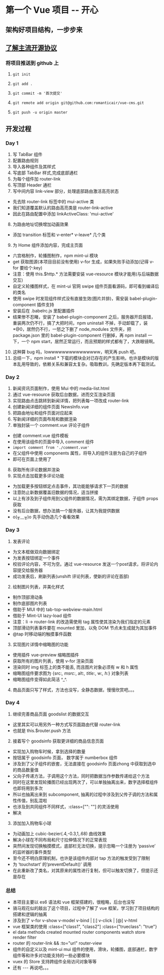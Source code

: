 # 第一个 Vue 项目 -- 开心

## 架构好项目结构，一步步来


## [了解主流开源协议](https://www.zhihu.com/question/19568896)

### 将项目推送到 github 上
1. `git init`

2. `git add .`

3. `git commit -m '首次提交'`

4. `git remote add origin git@github.com:romanticair/vue-cms.git`

5. `git push -u origin master`


## 开发过程
### Day 1
1. 写 TabBar 组件
2. 配置路由规则
3. 导入各种组件及其样式
4. 写底部 TabBar 样式,完成底部通栏
5. 为每个组件加 router-link
6. 写顶部 Header 通栏
7. 写中间内容 link-view 部分，处理底部路由激活高亮状态
  + 先去除 router-link 标签中的 mui-active 类
  + 我们知道覆盖默认的路由高亮类是 router-link-active
  + 因此在路由配置中添加 linkActiveClass: 'mui-active'
8. 为路由地址切换增加动画效果
  + 添加 transition 标签和 v-enter* v-leave* 几个类
9. 为 Home 组件添加内容，完成主页面
  + 六宫格制作，轮播图制作，npm mint-ui 模块
  + get 获取图源(本项目目前没有使用) v-for 生成，如果失败手动添加(记得 v-for 要给个:key)
  + 注意：使用 this.$http.* 方法需要安装 vue-resource 模块才能用(与后端数据交互)
  + 自定义轮播图样式，在 mint-ui 官网 swipe 组件页面看源码，即可看到编译后的类名
  + 使用 swipe 时发现组件样式没有直接生效(图片并排)，需安装 babel-plugin-component 插件支持
  + 安装后在 .babelrc.js 里配置插件
  + 结果惨不忍睹，安装了 babel-plugin-component  之后，服务器开启报错，重装两次仍不行，搞了大把时间，npm uninstall 不掉，手动卸载了，装 *@0，居然仍不行，一怒之下删了 node_modules 文件夹，把 package.json 里的 babel-plugin-component 行删掉，再 npm install 一下，一个 npm start，居然正常运行，而且预期的样式都有了，大跌眼镜啊。
10. 这种算 bug 吗，lowwwwwwwwwwwwwww，明天再 push 吧。
11. 总结一下，npm install * 下载的模块会对已存在的产生影响，也许是模块的版本乱用导致的，依赖关系和兼容太复杂。吸取教训，先确定版本再下载测试。

### Day 2
1. 新闻资讯页面制作，使用 Mui 中的 media-list.html
2. 通过 vue-resource 获取后台数据，进而交互渲染页面
3. 实现路由点击跳转到新闻详情，把列表每一项改成 router-link
4. 创建新闻详细的组件页面 NewsInfo.vue
5. 把路由地址和组件页面对应起来
6. 写新闻详细的页面布局和数据渲染
7. 单独封装一个 comment.vue 评论子组件
  + 创建 comment.vue 组件模板
  + 在使用该组件的页面中导入 comment 组件
  + `import comment from './comment.vue'`
  + 在父组件中使用 components 属性，将导入的组件注册为自己的子组件
  + 即可在页面上使用了
8. 获取所有评论数据并渲染
9. 实现点击加载更多评论功能
  + 为加载更多按钮绑定点击事件，其功能能够请求下一页的数据
  + 注意防止新数据覆盖旧数据的情况，适当拼接
  + 以上有涉及到子组件用到父组件的数据情况，需为其绑定数据，子组件 props 获取
  + 没有后台数据，想办法搞一个服务器，让其为我提供数据
  + o(╥﹏╥)o 先手动伪造几个看看效果

### Day 3
1. 发表评论
  + 为文本框做双向数据绑定
  + 为发表按钮绑定一个事件
  + 校验评论内容，不可为空。通过 vue-resource 发送一个post请求，将评论内容提交给服务器
  + 成功发表后，刷新列表(unshift 评论列表，使新的评论在首部)
2. 绘制图片列表，并美化样式
  + 制作顶部滑动条
  + 制作底部图片列表
  + 借助于 MUI 中的 tab-top-webview-main.html
  + 借助于 Mint-UI lazy-load 组件
  + 注意：li -> router-link 的改造需使用 tag 属性使其渲染为我们指定的元素
  + 顶部滑动列表事件要在 mounted 里加，以免 DOM 节点未生成就为其加事件
  + @tap 时移动端的触摸事件函数
3. 实现图片详情中缩略图的功能
  + 使用插件 vue-preview 缩略图插件
  + 获取所有的图片列表，使用 v-for 渲染页面
  + 渲染同时 img 标签上的类不能丢, 而且图片对象必须有 w 和 h 属性
  + 缩略图组件要求图为 {src:*, msrc:*, alt:*, title:*, w:*, h:*} 对象列表
  + 缩略图组件变得如此简洁 ^_^.
4. 商品页面只写了样式，方法也没写，全静态数据，慢慢欣赏吧。。。

### Day 4
1. 继续完善商品页面 goodslist 的数据交互
  + 这里其实可以用另外一种方式写页面路由代替 router-link
  + 也就是 this.$router.push 方法
2. 接着写个 goodsinfo 获取更详细的商品信息页面
  + 实现加入购物车时候，拿到选择的数量
  + 按钮属于 goodsinfo 页面， 数字属于 numberbox 组件
  + 涉及到了父子组件的嵌套，无法直接在 goodsinfo 页面zhong 中获取到选中的商品数量值
  + 父向子传递方法，子调用这个方法，同时把数据当作参数传递给这个方法
  + 同时在这里发现轮播图已经出现两次了，可以单独抽离出来，数字选择框组件也即将用到多次
  + 所以也抽离出来到 subcomponent, 抽离的过程中涉及到父传子调的方法和属性传值，别乱混啦
  + 也涉及到共同组件不同样式，:class=["": ""] 的灵活使用
  + 解决
3. 添加加入购物车小球
  + 为动画加上 cubic-bezier(.4,-0.3,1,.68) 曲线效果
  + 解决小球在不同布局和尺寸拉伸情况下的正常表现
  + 突然间发现切换触摸模式，底部栏无法切换，提示忽略一个注册为 ‘passive’ 的监听器的事件类型
  + 至今还不明白原理机制，也许是该组件内部对 tap 方法的触发受到了限制
  + 为 ‘touchstart’ 的‘preventDefault()’ 调用
  + 在此重新改了类名，对其原来的属性进行复制，但可以触发切换了，但提示还是存在


### 总结
+ 本项目主要以 es6 语法和 vue 框架搭建的，很粗略，后台也没写
+ 骑马观花似的敲出了这个项目，过程中了解了 vue 框架，学习到了项目结构的搭建和逻辑的抽离
+ 涉及到了 v-for v-show v-model v-bind | [:] v-click | [@] v-html
+ vue 框架类的使用 :class=["class1", "class2"] :class={"trueclass": "true"}
+ el data methods created mounted router components watch store render filter
+ router 的 router-link && :to="url" router-view
+ 组件的自定义以及 mint-ui mui 组件的使用，滑块，轮播图，底部通栏，数字组件等和许多对功能支持的一些必要模块
+ vuex 的 Store 支持跨组件全局访问对象等等
+ 还有 --- 再说吧。。。